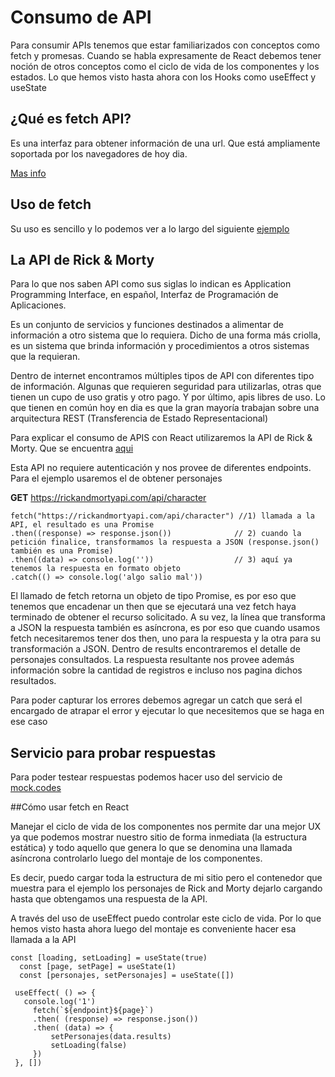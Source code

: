 # Consumo de API

Para consumir APIs tenemos que estar familiarizados con conceptos como fetch y promesas. Cuando se habla expresamente de React debemos tener noción de otros conceptos como el ciclo de vida de los componentes y los estados. Lo que hemos visto hasta ahora con los Hooks como useEffect y useState

## ¿Qué es fetch API?

Es una interfaz para obtener información de una url. Que está ampliamente soportada por los navegadores de hoy dia. 

[Mas info](https://developer.mozilla.org/es/docs/Web/API/Fetch_API)

## Uso de fetch
Su uso es sencillo y lo podemos ver a lo largo del siguiente [ejemplo](https://developer.mozilla.org/es/docs/Web/API/Fetch_API/Using_Fetch)

## La API de Rick & Morty
Para lo que nos saben API como sus siglas lo indican es Application Programming Interface, en español, Interfaz de Programación de Aplicaciones.

Es un conjunto de servicios y funciones destinados a alimentar de información a otro sistema que lo requiera. Dicho de una forma más criolla, es un sistema que brinda información y procedimientos a otros sistemas que la requieran.

Dentro de internet encontramos múltiples tipos de API con diferentes tipo de información. Algunas que requieren seguridad para utilizarlas, otras que tienen un cupo de uso gratis y otro pago. Y por último, apis libres de uso. Lo que tienen en común hoy en dia es que la gran mayoría trabajan sobre una arquitectura REST (Transferencia de Estado Representacional)

Para explicar el consumo de APIS con React utilizaremos la API de Rick & Morty. Que se encuentra [aqui](https://rickandmortyapi.com/documentation)

Esta API no requiere autenticación y nos provee de diferentes endpoints. Para el ejemplo usaremos el de obtener personajes

  **GET** https://rickandmortyapi.com/api/character
  
```
fetch("https://rickandmortyapi.com/api/character") //1) llamada a la API, el resultado es una Promise
.then((response) => response.json())              // 2) cuando la petición finalice, transformamos la respuesta a JSON (response.json() también es una Promise)
.then((data) => console.log(''))                  // 3) aquí ya tenemos la respuesta en formato objeto
.catch(() => console.log('algo salio mal'))

```
El llamado de fetch retorna un objeto de tipo Promise, es por eso que tenemos que encadenar un then que se ejecutará una vez fetch haya terminado de obtener el recurso solicitado. A su vez, la línea que transforma a JSON la respuesta también es asíncrona, es por eso que cuando usamos fetch necesitaremos tener dos then, uno para la respuesta y la otra para su transformación a JSON. Dentro de results encontraremos el detalle de personajes consultados. La respuesta resultante nos provee además información sobre la cantidad de registros e incluso nos pagina dichos resultados. 

Para poder capturar los errores debemos agregar un catch que será el encargado de atrapar el error y ejecutar lo que necesitemos que se haga en ese caso

## Servicio para probar respuestas 
Para poder testear respuestas podemos hacer uso del servicio de [mock.codes](https://mock.codes/)

##Cómo usar fetch en React

Manejar el ciclo de vida de los componentes nos permite dar una mejor UX ya que podemos mostrar nuestro sitio de forma inmediata (la estructura estática) y todo aquello que genera lo que se denomina una llamada asíncrona controlarlo luego del montaje de los componentes.

Es decir, puedo cargar toda la estructura de mi sitio pero el contenedor que muestra para el ejemplo los personajes de Rick and Morty dejarlo cargando hasta que obtengamos una respuesta de la API.

A través del uso de useEffect puedo controlar este ciclo de vida. Por lo que hemos visto hasta ahora luego del montaje es conveniente hacer esa llamada a la API

```
const [loading, setLoading] = useState(true)
  const [page, setPage] = useState(1)
  const [personajes, setPersonajes] = useState([])

 useEffect( () => {
   console.log('1')
     fetch(`${endpoint}${page}`)
     .then( (response) => response.json())
     .then( (data) => {
         setPersonajes(data.results)
         setLoading(false)
     })
 }, [])
```



